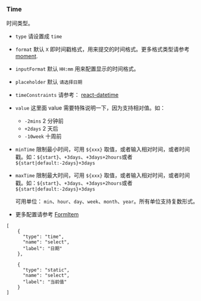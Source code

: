 ### Time

时间类型。

-   `type` 请设置成 `time`
-   `format` 默认 `X` 即时间戳格式，用来提交的时间格式。更多格式类型请参考 [moment](http://momentjs.com/).
-   `inputFormat` 默认 `HH:mm` 用来配置显示的时间格式。
-   `placeholder` 默认 `请选择日期`
-   `timeConstraints` 请参考： [react-datetime](https://github.com/YouCanBookMe/react-datetime)
-   `value` 这里面 value 需要特殊说明一下，因为支持相对值。如：
    -   `-2mins` 2 分钟前
    -   `+2days` 2 天后
    -   `-10week` 十周前
-   `minTime` 限制最小时间，可用 `${xxx}` 取值，或者输入相对时间，或者时间戳。如：`${start}`、`+3days`、`+3days+2hours`或者 `${start|default:-2days}+3days`
-   `maxTime` 限制最大时间，可用 `${xxx}` 取值，或者输入相对时间，或者时间戳。如：`${start}`、`+3days`、`+3days+2hours`或者 `${start|default:-2days}+3days`

    可用单位： `min`、`hour`、`day`、`week`、`month`、`year`。所有单位支持复数形式。

-   更多配置请参考 [FormItem](./FormItem.md)

```schema:height="250" scope="form"
[
    {
      "type": "time",
      "name": "select",
      "label": "日期"
    },

    {
      "type": "static",
      "name": "select",
      "label": "当前值"
    }
]
```
